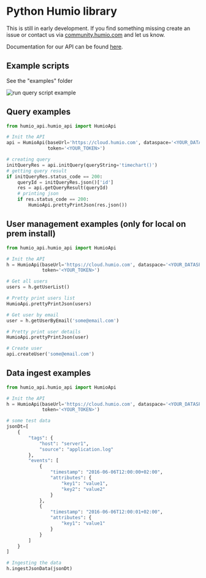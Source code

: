 
Python Humio library
====================


This is still in early development. If you find something missing
create an issue or contact us via
[community.humio.com](https://community.humio.com) and let us know.

Documentation for our API can be found [here](https://docs.humio.com/api/).


Example scripts
--------------
See the "examples" folder

![run query script example](https://github.com/humio/python-humio/blob/master/img/example.gif)

Query examples
--------------
```python
from humio_api.humio_api import HumioApi

# Init the API
api = HumioApi(baseUrl='https://cloud.humio.com', dataspace='<YOUR_DATASPACE>',
               token='<YOUR_TOKEN>')

# creating query
initQueryRes = api.initQuery(queryString='timechart()')
# getting query result
if initQueryRes.status_code == 200:
    queryId = initQueryRes.json()['id']
    res = api.getQueryResult(queryId)
    # printing json
    if res.status_code == 200:
        HumioApi.prettyPrintJson(res.json())
```
User management examples (only for local on prem install)
------------------------

```python
from humio_api.humio_api import HumioApi

# Init the API
h = HumioApi(baseUrl='https://cloud.humio.com', dataspace='<YOUR_DATASPACE>',
             token='<YOUR_TOKEN>')

# Get all users
users = h.getUserList()

# Pretty print users list
HumioApi.prettyPrintJson(users)

# Get user by email
user = h.getUserByEmail('some@email.com')

# Pretty print user details
HumioApi.prettyPrintJson(user)

# Create user
api.createUser('some@email.com')
```

Data ingest examples
--------------------
```python
from humio_api.humio_api import HumioApi

# Init the API
h = HumioApi(baseUrl='https://cloud.humio.com', dataspace='<YOUR_DATASPACE>',
             token='<YOUR_TOKEN>')

# some test data
jsonDt=[
    {
        "tags": {
            "host": "server1",
            "source": "application.log"
        },
        "events": [
            {
                "timestamp": "2016-06-06T12:00:00+02:00",
                "attributes": {
                    "key1": "value1",
                    "key2": "value2"
                }
            },
            {
                "timestamp": "2016-06-06T12:00:01+02:00",
                "attributes": {
                    "key1": "value1"
                }
            }
        ]
    }
]

# Ingesting the data
h.ingestJsonData(jsonDt)
```
